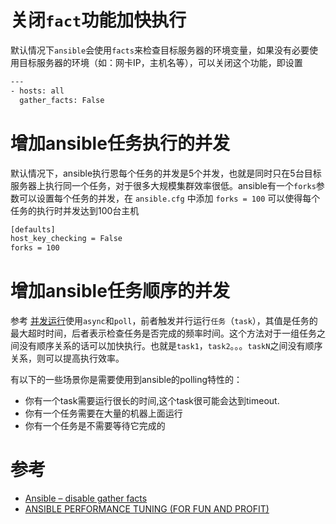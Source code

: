 # 关闭`fact`功能加快执行

默认情况下`ansible`会使用`facts`来检查目标服务器的环境变量，如果没有必要使用目标服务器的环境（如：网卡IP，主机名等），可以关闭这个功能，即设置

```bash
---
- hosts: all
  gather_facts: False
```

# 增加ansible任务执行的并发

默认情况下，ansible执行恩每个任务的并发是5个并发，也就是同时只在5台目标服务器上执行同一个任务，对于很多大规模集群效率很低。ansible有一个`forks`参数可以设置每个任务的并发，在 `ansible.cfg` 中添加 `forks = 100` 可以使得每个任务的执行时并发达到100台主机

```bash
[defaults]
host_key_checking = False
forks = 100
```

# 增加ansible任务顺序的并发

参考 [并发运行](http://www.kisops.com/?p=42)使用`async`和`poll`，前者触发并行运行`任务`（`task`），其值是任务的最大超时时间，后者表示检查任务是否完成的频率时间。这个方法对于一组任务之间没有顺序关系的话可以加快执行。也就是`task1`，`task2`。。。`taskN`之间没有顺序关系，则可以提高执行效率。

有以下的一些场景你是需要使用到ansible的polling特性的：

* 你有一个task需要运行很长的时间,这个task很可能会达到timeout.
* 你有一个任务需要在大量的机器上面运行
* 你有一个任务是不需要等待它完成的

# 参考

* [Ansible – disable gather facts](https://viewsby.wordpress.com/2014/11/25/ansible-disable-gather-facts/)
* [ANSIBLE PERFORMANCE TUNING (FOR FUN AND PROFIT)](https://www.ansible.com/blog/ansible-performance-tuning)